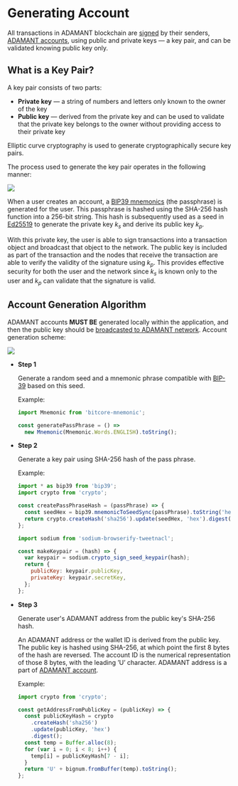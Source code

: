 # Generating Account

All transactions in ADAMANT blockchain are [signed](https://github.com/Adamant-im/adamant/wiki/Signing-Transactions) by their senders, [ADAMANT accounts](https://github.com/Adamant-im/adamant/wiki/API-Specification#Account-1), using public and private keys — a key pair, and can be validated knowing public key only.

## What is a Key Pair?

A key pair consists of two parts:

- **Private key** — a string of numbers and letters only known to the owner of the key
- **Public key** — derived from the private key and can be used to validate that the private key belongs to the owner without providing access to their private key

Elliptic curve cryptography is used to generate cryptographically secure key pairs.

The process used to generate the key pair operates in the following manner:

<img src="/images/keypair.png"/>

When a user creates an account, a [BIP39 mnemonics](https://github.com/bitcoin/bips/blob/master/bip-0039.mediawiki) (the passphrase) is generated for the user. This passphrase is hashed using the SHA-256 hash function into a 256-bit string. This hash is subsequently used as a seed in [Ed25519](https://ed25519.cr.yp.to/) to generate the private key _k<sub>s</sub>_ and derive its public key _k<sub>p</sub>_.

With this private key, the user is able to sign transactions into a transaction object and broadcast that object to the network. The public key is included as part of the transaction and the nodes that receive the transaction are able to verify the validity of the signature using _k<sub>p</sub>_. This provides effective security for both the user and the network since _k<sub>s</sub>_ is known only to the user and _k<sub>p</sub>_ can validate that the signature is valid.

## Account Generation Algorithm

ADAMANT accounts **MUST BE** generated locally within the application, and then the public key should be [broadcasted to ADAMANT network](https://github.com/Adamant-im/adamant/wiki/API-Specification#Create-new-account). Account generation scheme:

<img src="/images/account_flow.png"/>

- **Step 1**

  Generate a random seed and a mnemonic phrase compatible with [BIP-39](https://github.com/bitcoin/bips/blob/master/bip-0039.mediawiki) based on this seed.

  Example:

  ```js
  import Mnemonic from 'bitcore-mnemonic';

  const generatePassPhrase = () =>
    new Mnemonic(Mnemonic.Words.ENGLISH).toString();
  ```

- **Step 2**

  Generate a key pair using SHA-256 hash of the pass phrase.

  Example:

  ```js
  import * as bip39 from 'bip39';
  import crypto from 'crypto';

  const createPassPhraseHash = (passPhrase) => {
    const seedHex = bip39.mnemonicToSeedSync(passPhrase).toString('hex');
    return crypto.createHash('sha256').update(seedHex, 'hex').digest();
  };
  ```

  ```js
  import sodium from 'sodium-browserify-tweetnacl';

  const makeKeypair = (hash) => {
    var keypair = sodium.crypto_sign_seed_keypair(hash);
    return {
      publicKey: keypair.publicKey,
      privateKey: keypair.secretKey,
    };
  };
  ```

- **Step 3**

  Generate user's ADAMANT address from the public key's SHA-256 hash.

  An ADAMANT address or the wallet ID is derived from the public key. The public key is hashed using SHA-256, at which point the first 8 bytes of the hash are reversed. The account ID is the numerical representation of those 8 bytes, with the leading ’U’ character. ADAMANT address is a part of [ADAMANT account](https://github.com/Adamant-im/adamant/wiki/API-Specification#Account-1).

  Example:

  ```js
  import crypto from 'crypto';

  const getAddressFromPublicKey = (publicKey) => {
    const publicKeyHash = crypto
      .createHash('sha256')
      .update(publicKey, 'hex')
      .digest();
    const temp = Buffer.alloc(8);
    for (var i = 0; i < 8; i++) {
      temp[i] = publicKeyHash[7 - i];
    }
    return 'U' + bignum.fromBuffer(temp).toString();
  };
  ```
